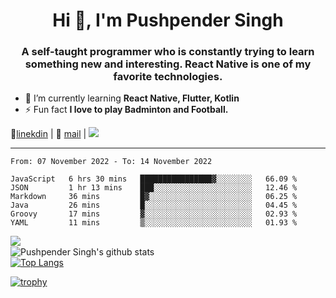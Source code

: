 <h1 align="center">Hi 👋, I'm Pushpender Singh</h1>
<h3 align="center">A self-taught programmer who is constantly trying to learn something new and interesting. React Native is one of my favorite technologies.</h3>

- 🌱 I’m currently learning **React Native, Flutter, Kotlin**
- ⚡ Fun fact **I love to play Badminton and Football.**

👔[linekdin](https://www.linkedin.com/in/pushpender-singh-240061202/) | 📧 [mail](mailto:pushpendersingh@p2devs.com) | ![](https://komarev.com/ghpvc/?username=pushpender-singh-ap&color=blue)


---

<!--START_SECTION:waka-->

```text
From: 07 November 2022 - To: 14 November 2022

JavaScript   6 hrs 30 mins   ████████████████▓░░░░░░░░   66.09 %
JSON         1 hr 13 mins    ███░░░░░░░░░░░░░░░░░░░░░░   12.46 %
Markdown     36 mins         █▓░░░░░░░░░░░░░░░░░░░░░░░   06.25 %
Java         26 mins         █░░░░░░░░░░░░░░░░░░░░░░░░   04.45 %
Groovy       17 mins         ▓░░░░░░░░░░░░░░░░░░░░░░░░   02.93 %
YAML         11 mins         ▒░░░░░░░░░░░░░░░░░░░░░░░░   01.93 %
```

<!--END_SECTION:waka-->

<img align="left" src="https://github-readme-streak-stats.herokuapp.com/?user=pushpender-singh-ap&theme=dark" /></br>
![Pushpender Singh's github stats](https://github-readme-stats.vercel.app/api?username=pushpender-singh-ap&show_icons=true&theme=radical&count_private=true)</br>
[![Top Langs](https://github-readme-stats.vercel.app/api/top-langs/?username=pushpender-singh-ap&theme=radical)](https://github.com/pushpender-singh-ap/github-readme-stats)

[![trophy](https://github-profile-trophy.vercel.app/?username=pushpender-singh-ap&theme=radical)](https://github.com/pushpender-singh-ap/pushpender-singh-ap)
